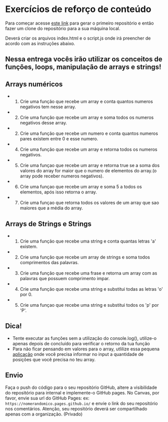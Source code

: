 # Exercícios de reforço de conteúdo

Para começar acesse [este link](https://classroom.github.com/a/3TjNJ8N0) para gerar o primeiro repositório e então fazer um clone do repositório para a sua máquina local.

Deverá criar os arquivos index.html e o script.js onde irá preencher de acordo com as instruções abaixo.

## Nessa entrega vocês irão utilizar os conceitos de funções, loops, manipulação de arrays e strings!

## Arrays numéricos

* 1. Crie uma função que recebe um array e conta quantos numeros negativos tem nesse array.
* 2. Crie uma função que recebe um array e soma todos os numeros negativos desse array.
* 2. Crie uma função que recebe um numero e conta quantos numeros pares existem entre 0 e esse numero.
* 4. Crie uma função que recebe um array e retorna todos os numeros negativos.
* 5. Crie uma funçao que recebe um array e retorna true se a soma dos valores do array for maior que o numero de elementos do array.(o array pode receber numeros negativos).
* 6. Crie uma funçao que recebe um array e soma 5 a todos os elementos, após isso retorna o array.
* 7. Crie uma funçao que retorna todos os valores de um array que sao maiores que a média do array.
  
## Arrays de Strings e Strings

* 1. Crie uma função que recebe uma string e conta quantas letras 'a' existem.
* 2. Crie uma função que recebe um array de strings e soma todos comprimentos das palavras.
* 3. Crie uma função que recebe uma frase e retorna um array com as palavras que possuem comprimento impar.
* 4. Crie uma função que recebe uma string e substitui todas as letras 'o' por 0.
* 5. Crie uma funçao que recebe uma string e substitui todos os 'p' por 'P'.

## Dica!

* Tente executar as funções sem a utilização do console.log(), utilize-o apenas depois de concluído para verificar o retorno da tua função
* Para não ficar pensando em valores para o array, utlilize essa pequena [aplicação](https://rafael-bertoldo.github.io/aleatory-arrays/) onde você precisa informar no input a quantidade de posições que você precisa no teu array.

## Envio


Faça o push do código para o seu repositório GitHub, altere a visibilidade do repositório para internal e implemente-o GitHub pages. No Canvas, por favor, envie sua url do GitHub Pages: ex: `https://nomerandomico.pages.github.io/` e envie o link do seu repositório nos comentários. Atenção, seu repositório deverá ser compartilhado apenas com a organização. (Privado)